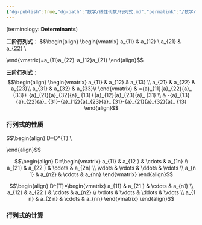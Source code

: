 ```yaml
---
{"dg-publish":true,"dg-path":"数学/线性代数/行列式.md","permalink":"/数学/线性代数/行列式/","dgPassFrontmatter":true,"noteIcon":"","created":"2024-05-21T15:20:28.672+08:00","updated":"2024-08-30T12:30:40.348+08:00"}
---
```


(terminology::**Determinants**)

**二阶行列式**：
$$\begin{align}
\begin{vmatrix}
a_{11}  & a_{12} \\
a_{21} & a_{22} \\

\end{vmatrix}=a_{11}a_{22}-a_{12}a_{21}
\end{align}$$

**三阶行列式**：
$$\begin{align}
 \begin{vmatrix}
a_{11}  & a_{12}  & a_{13} \\
a_{21} & a_{22} & a_{23}\\ 
a_{31} & a_{32} & a_{33}\\
\end{vmatrix}  & ={a}_{11}{a}_{22}{a}_ {33}+ {a}_{21}{a}_{32}{a}_ {13}+{a}_{12}{a}_{23}{a}_ {31} \\
 & -{a}_{13}{a}_{22}{a}_ {31}-{a}_{12}{a}_{23}{a}_ {31}-{a}_{21}{a}_{32}{a}_ {13}
\end{align}$$

### 行列式的性质

$$\begin{align}
D=D^{T} \\

\end{align}$$

$$\begin{align}
D=\begin{vmatrix}
a_{11} & a_{12 } & \cdots & a_{1n} \\
a_{21} & a_{22 } & \cdots & a_{2n} \\
\vdots  &  \vdots  & \ddots  & \vdots \\
a_{n 1} & a_{n2} & \cdots  & a_{nn}
\end{vmatrix}
\end{align}$$

$$\begin{align}
D^{T}=\begin{vmatrix}
a_{11} & a_{21 } & \cdots & a_{n1} \\
a_{12} & a_{22 } & \cdots & a_{n2} \\
\vdots  &  \vdots  & \ddots  & \vdots \\
a_{1 n} & a_{2 n} & \cdots  & a_{nn}
\end{vmatrix}
\end{align}$$

### 行列式的计算



